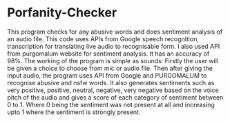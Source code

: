 # Porfanity-Checker
This program checks for any abusive words and does sentiment analysis of an audio file.
This code uses APIs from Google speech recognition, transcription for translating live audio to recognisable form. 
I also used API from purgomalum website for sentiment analysis.
It has an accuracy of 98%.
The working of the program is simple as sounds:
Firstly the user will be given a choice to choose from mic or audio file.
Then after giving the input audio, the program uses API from Google and PURGOMALUM to recognise abusive and nsfw words. It also generates sentiments such as very positive,
positive, neutral, negative, very negative based on the voice pitch of the audio and gives a score of each category of sentiment between 0 to 1.
Where 0 being the sentiment was not present at all and increasing upto 1 where the sentiment is strongly present.
